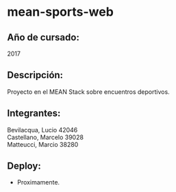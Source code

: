 # mean-sports-web
## Año de cursado: 
2017 
## Descripción:
Proyecto en el MEAN Stack sobre encuentros deportivos.
## Integrantes:
Bevilacqua, Lucio 42046<br>
Castellano, Marcelo 39028<br>
Matteucci, Marcio 38280
## Deploy:
* Proximamente.
